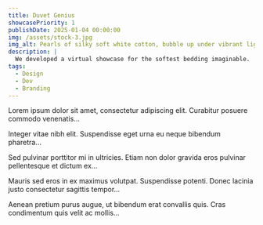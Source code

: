 ```yaml
---
title: Duvet Genius
showcasePriority: 1
publishDate: 2025-01-04 00:00:00
img: /assets/stock-3.jpg
img_alt: Pearls of silky soft white cotton, bubble up under vibrant lighting
description: |
  We developed a virtual showcase for the softest bedding imaginable.
tags:
  - Design
  - Dev
  - Branding
---
```


Lorem ipsum dolor sit amet, consectetur adipiscing elit. Curabitur posuere commodo venenatis...

Integer vitae nibh elit. Suspendisse eget urna eu neque bibendum pharetra...

Sed pulvinar porttitor mi in ultricies. Etiam non dolor gravida eros pulvinar pellentesque et dictum ex...

Mauris sed eros in ex maximus volutpat. Suspendisse potenti. Donec lacinia justo consectetur sagittis tempor...

Aenean pretium purus augue, ut bibendum erat convallis quis. Cras condimentum quis velit ac mollis...
